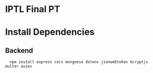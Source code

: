 # IPTL Final PT

# Install Dependencies
   ## Backend
      npm install express cors mongoose dotenv jsonwebtoken bcryptjs multer axios